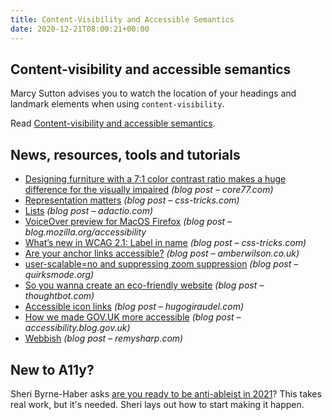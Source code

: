```yaml
---
title: Content-Visibility and Accessible Semantics
date: 2020-12-21T08:00:21+00:00
---
```


## Content-visibility and accessible semantics

Marcy Sutton advises you to watch the location of your headings and landmark elements when using `content-visibility`.

Read [Content-visibility and accessible semantics](https://marcysutton.com/content-visibility-accessible-semantics).

## News, resources, tools and tutorials

* [Designing furniture with a 7:1 color contrast ratio makes a huge difference for the visually impaired](https://www.core77.com/posts/103624/Designing-Furniture-With-a-71-Color-Contrast-Ratio-Makes-a-Huge-Difference-for-the-Visually-Impaired) _(blog post – core77.com)_
* [Representation matters](https://css-tricks.com/representation-matters/) _(blog post – css-tricks.com)_
* [Lists](https://adactio.com/journal/17690) _(blog post – adactio.com)_
* [VoiceOver preview for MacOS Firefox](https://blog.mozilla.org/accessibility/voiceover-preview-for-macos-firefox/) _(blog post – blog.mozilla.org/accessibility_
* [What’s new in WCAG 2.1: Label in name](https://css-tricks.com/whats-new-in-wcag-2-1-label-in-name/) _(blog post – css-tricks.com)_
* [Are your anchor links accessible?](https://amberwilson.co.uk/blog/are-your-anchor-links-accessible/) _(blog post – amberwilson.co.uk)_
* [user-scalable=no and suppressing zoom suppression](https://www.quirksmode.org/blog/archives/2020/12/userscalableno.html) _(blog post – quirksmode.org)_
* [So you wanna create an eco-friendly website](https://thoughtbot.com/blog/so-you-wanna-create-an-eco-friendly-website) _(blog post – thoughtbot.com)_
* [Accessible icon links](https://hugogiraudel.com/2020/12/10/accessible-icon-links/) _(blog post – hugogiraudel.com)_
* [How we made GOV.UK more accessible](https://accessibility.blog.gov.uk/2020/12/17/how-we-made-gov-uk-more-accessible/) _(blog post – accessibility.blog.gov.uk)_
* [Webbish](https://remysharp.com/2020/12/17/webbish) _(blog post – remysharp.com)_

## New to A11y?

Sheri Byrne-Haber asks [are you ready to be anti-ableist in 2021](https://sheribyrnehaber.com/are-you-ready-to-be-anti-ableist-in-2021/)? This takes real work, but it's needed. Sheri lays out how to start making it happen.
